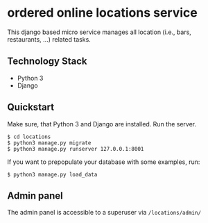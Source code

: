 # ordered online locations service

This django based micro service manages all location (i.e., bars, restaurants, ...) related tasks.

## Technology Stack

- Python 3
- Django

## Quickstart

Make sure, that Python 3 and Django are installed. Run the server.

```
$ cd locations
$ python3 manage.py migrate
$ python3 manage.py runserver 127.0.0.1:8001
```

If you want to prepopulate your database with some examples, run:

```
$ python3 manage.py load_data
```

## Admin panel

The admin panel is accessible to a superuser via `/locations/admin/`
